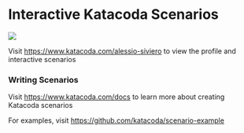 # Interactive Katacoda Scenarios

[![](http://shields.katacoda.com/katacoda/alessio-siviero/count.svg)](https://www.katacoda.com/alessio-siviero "Get your profile on Katacoda.com")

Visit https://www.katacoda.com/alessio-siviero to view the profile and interactive scenarios

### Writing Scenarios
Visit https://www.katacoda.com/docs to learn more about creating Katacoda scenarios

For examples, visit https://github.com/katacoda/scenario-example
